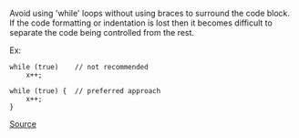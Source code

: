Avoid using 'while' loops without using braces to surround the code block.
If the code formatting or indentation is lost then it becomes difficult to separate the code being controlled from the rest.

Ex:

    while (true)	// not recommended
        x++;

    while (true) {	// preferred approach
        x++;
    }

[Source](http://pmd.sourceforge.net/pmd-5.3.2/pmd-java/rules/java/braces.html#WhileLoopsMustUseBraces)